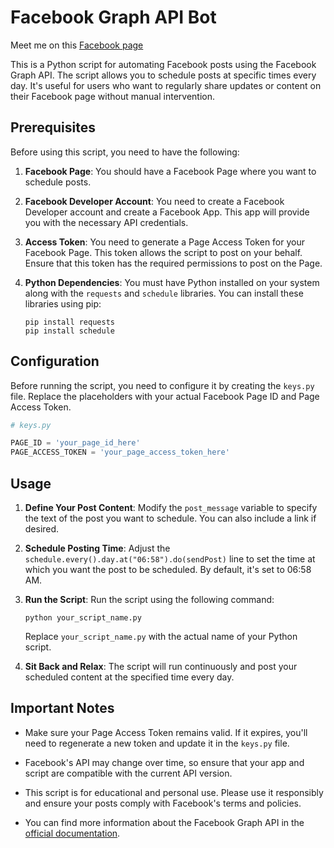 # Facebook Graph API Bot

Meet me on this [Facebook page](https://www.facebook.com/profile.php?id=61551872334297)

This is a Python script for automating Facebook posts using the Facebook Graph API. The script allows you to schedule posts at specific times every day. It's useful for users who want to regularly share updates or content on their Facebook page without manual intervention.

## Prerequisites

Before using this script, you need to have the following:

1. **Facebook Page**: You should have a Facebook Page where you want to schedule posts.

2. **Facebook Developer Account**: You need to create a Facebook Developer account and create a Facebook App. This app will provide you with the necessary API credentials.

3. **Access Token**: You need to generate a Page Access Token for your Facebook Page. This token allows the script to post on your behalf. Ensure that this token has the required permissions to post on the Page.

4. **Python Dependencies**: You must have Python installed on your system along with the `requests` and `schedule` libraries. You can install these libraries using pip:

    ```
    pip install requests
    pip install schedule
    ```

## Configuration

Before running the script, you need to configure it by creating the `keys.py` file. Replace the placeholders with your actual Facebook Page ID and Page Access Token.

```python
# keys.py

PAGE_ID = 'your_page_id_here'
PAGE_ACCESS_TOKEN = 'your_page_access_token_here'
```

## Usage

1. **Define Your Post Content**: Modify the `post_message` variable to specify the text of the post you want to schedule. You can also include a link if desired.

2. **Schedule Posting Time**: Adjust the `schedule.every().day.at("06:58").do(sendPost)` line to set the time at which you want the post to be scheduled. By default, it's set to 06:58 AM.

3. **Run the Script**: Run the script using the following command:

    ```
    python your_script_name.py
    ```

    Replace `your_script_name.py` with the actual name of your Python script.

4. **Sit Back and Relax**: The script will run continuously and post your scheduled content at the specified time every day.

## Important Notes

- Make sure your Page Access Token remains valid. If it expires, you'll need to regenerate a new token and update it in the `keys.py` file.

- Facebook's API may change over time, so ensure that your app and script are compatible with the current API version.

- This script is for educational and personal use. Please use it responsibly and ensure your posts comply with Facebook's terms and policies.

- You can find more information about the Facebook Graph API in the [official documentation](https://developers.facebook.com/docs/graph-api).